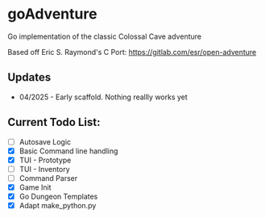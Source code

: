 # goAdventure
Go implementation of the classic Colossal Cave adventure

Based off Eric S. Raymond's C Port: https://gitlab.com/esr/open-adventure

## Updates
- 04/2025 - Early scaffold. Nothing reallly works yet

## Current Todo List:

- [ ] Autosave Logic
- [x] Basic Command line handling
- [x] TUI - Prototype
- [ ] TUI - Inventory
- [ ] Command Parser
- [x] Game Init
- [x] Go Dungeon Templates
- [x] Adapt make_python.py
